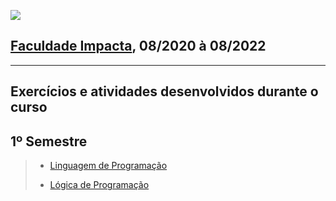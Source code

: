 ![](https://www.impacta.edu.br/themes/wc_agenciar3/images/logo-new.png)

## [Faculdade Impacta](https://www.impacta.edu.br/), 08/2020 à 08/2022

---

## Exercícios e atividades desenvolvidos durante o curso

<p> </p>

## 1º Semestre

  > - [Linguagem de Programação](https://github.com/anjosanap/Faculdade/tree/main/1_semestre/linguagem_programacao)
  >
  > - [Lógica de Programação](https://github.com/anjosanap/Faculdade/tree/main/1_semestre/logica_programacao)